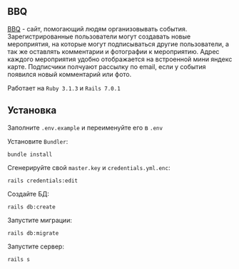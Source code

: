 ## BBQ

[BBQ](http:/ilyaz.site) - cайт, помогающий людям организовывать события. Зарегистрированные пользователи могут создавать новые мероприятия, на которые могут подписываться другие пользователи, а так же оставлять комментарии и фотографии к мероприятию. Адрес каждого мероприятия удобно отображается на встроенной мини яндекс карте.
Подписчики полчуают рассылку по email, если у события появился новый комментарий или фото.

Работает на `Ruby 3.1.3` и `Rails 7.0.1`

## Установка

Заполните `.env.example` и переименуйте его в `.env`

Установите `Bundler`:
```
bundle install
```

Сгенерируйте свой `master.key` и `credentials.yml.enc`:
```
rails credentials:edit
```

Создайте БД:
```
rails db:create
```

Запустите миграции:
```
rails db:migrate
```

Запустите сервер:
```
rails s
```
